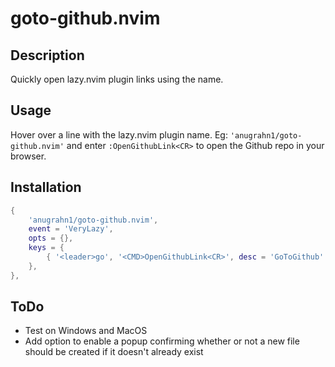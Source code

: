 # goto-github.nvim

## Description

Quickly open lazy.nvim plugin links using the name.

## Usage

Hover over a line with the lazy.nvim plugin name. Eg: `'anugrahn1/goto-github.nvim'` and enter `:OpenGithubLink<CR>` to open the Github repo in your browser.

## Installation

```lua
{
    'anugrahn1/goto-github.nvim',
    event = 'VeryLazy',
    opts = {},
    keys = {
        { '<leader>go', '<CMD>OpenGithubLink<CR>', desc = 'GoToGithub' },
    },
},
```

## ToDo

- Test on Windows and MacOS
- Add option to enable a popup confirming whether or not a new file should be created if it doesn't already exist
